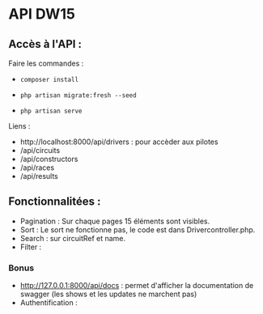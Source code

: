 # API DW15

## Accès à l'API :

Faire les commandes : 
-     composer install
-     php artisan migrate:fresh --seed
-     php artisan serve


Liens :
- http://localhost:8000/api/drivers : pour accèder aux pilotes
- /api/circuits
- /api/constructors
- /api/races
- /api/results


## Fonctionnalitées :

- Pagination : Sur chaque pages 15 éléments sont visibles.
- Sort : Le sort ne fonctionne pas, le code est dans Drivercontroller.php.
- Search : sur circuitRef et name.
- Filter : 

### Bonus

 - http://127.0.0.1:8000/api/docs : permet d'afficher la documentation de swagger (les shows et les updates ne marchent pas)
 - Authentification : 